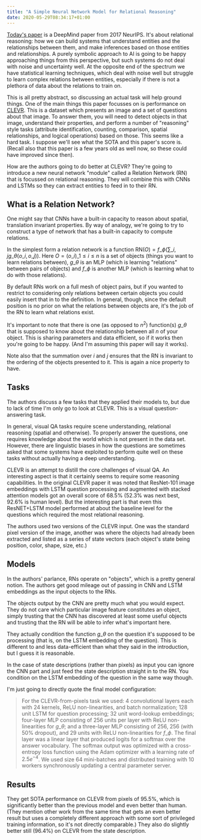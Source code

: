 ```yaml
---
title: "A Simple Neural Network Model for Relational Reasoning"
date: 2020-05-29T08:34:17+01:00
---
```


[Today's paper](https://arxiv.org/pdf/1706.01427.pdf) is a DeepMind paper from 2017 NeurIPS. It's about relational reasoning: how we can build systems that understand entities and the relationships between them, and make inferences based on those entities and relationships. A purely symbolic approach to AI is going to be happy approaching things from this perspective, but such systems do not deal with noise and uncertainty well. At the opposite end of the spectrum we have statistical learning techniques, which deal with noise well but struggle to learn complex relations between entities, especially if there is not a plethora of data about the relations to train on.

This is all pretty abstract, so discussing an actual task will help ground things. One of the main things this paper focusses on is performance on [CLEVR](https://cs.stanford.edu/people/jcjohns/clevr/). This is a dataset which presents an image and a set of questions about that image. To answer them, you will need to detect objects in that image, understand their properties, and perform a number of "reasoning" style tasks (attribute identification, counting, comparison, spatial relationships, and logical operations) based on those. This seems like a hard task. I suppose we'll see what the SOTA and this paper's score is. (Recall also that this paper is a few years old as well now, so these could have improved since then).

How are the authors going to do better at CLEVR? They're going to introduce a new neural network "module" called a Relation Network (RN) that is focussed on relational reasoning. They will combine this with CNNs and LSTMs so they can extract entities to feed in to their RN.

## What is a Relation Network?

One might say that CNNs have a built-in capacity to reason about spatial, translation invariant properties. By way of analogy, we're going to try to construct a type of network that has a built-in capacity to compute relations.

In the simplest form a relation network is a function $\text{RN}(O) = f\_\phi(\sum\_{i,j} g\_\theta(o\_i, o\_j))$. Here $O = (o\_i)\_{1 \leq i \leq n}$ is a set of objects (things you want to learn relations between), $g\_\theta$ is an MLP (which is learning "relations" between pairs of objects) and $f\_\phi$ is another MLP (which is learning what to do with those relations).

By default RNs work on a full mesh of object pairs, but if you wanted to restrict to considering only relations between certain objects you could easily insert that in to the definition. In general, though, since the default position is no prior on what the relations between objects are, it's the job of the RN to learn what relations exist.

It's important to note that there is one (as opposed to $n^2$) function(s) $g\_\theta$ that is supposed to know about the relationship between all $n$ of your object. This is sharing parameters and data efficient, so if it works then you're going to be happy. (And I'm assuming this paper will say it works).

Note also that the summation over $i$ and $j$ ensures that the RN is invariant to the ordering of the objects presented to it. This is again a nice property to have.

## Tasks

The authors discuss a few tasks that they applied their models to, but due to lack of time I'm only go to look at CLEVR. This is a visual question-answering task. 

In general, visual QA tasks require scene understanding, relational reasoning (spatial and otherwise). To properly answer the questions, one requires knowledge about the world which is not present in the data set. However, there are linguistic biases in how the questions are sometimes asked that some systems have exploited to perform quite well on these tasks without actually having a deep understanding.

CLEVR is an attempt to distill the core challenges of visual QA. An interesting aspect is that it certainly seems to require some reasoning capabilities. In the original CLEVR paper it was noted that ResNet-101 image embeddings with LSTM question processing and augmented with stacked attention models got an overall score of 68.5% (52.3% was next best, 92.6% is human level). But the interesting part is that even this ResNET+LSTM model performed at about the baseline level for the questions which required the most relational reasoning.

The authors used two versions of the CLEVR input. One was the standard pixel version of the image, another was where the objects had already been extracted and listed as a series of state vectors (each object's state being position, color, shape, size, etc.)

## Models

In the authors' parlance, RNs operate on "objects", which is a pretty general notion. The authors get good mileage out of passing in CNN and LSTM embeddings as the input objects to the RNs.

The objects output by the CNN are pretty much what you would expect. They do not care which particular image feature constitutes an object, simply trusting that the CNN has discovered at least some useful objects and trusting that the RN will be able to infer what's important here.

They actually condition the function $g\_\theta$ on the question it's supposed to be processing (that is, on the LSTM embedding of the question). This is different to and less data-efficient than what they said in the introduction, but I guess it is reasonable.

In the case of state descriptions (rather than pixels) as input you can ignore the CNN part and just feed the state description straight in to the RN. You condition on the LSTM embedding of the question in the same way though.

I'm just going to directly quote the final model configuration:

> For the CLEVR-from-pixels task we used: 4 convolutional layers each with 24 kernels, ReLU non-linearities, and batch normalization; 128 unit LSTM for question processing; 32 unit word-lookup embeddings; four-layer MLP consisting of 256 units per layer with ReLU non-linearities for $g\_\theta$; and a three-layer MLP consisting of 256, 256 (with 50% dropout), and 29 units with ReLU non-linearities for $f\_\phi$.  The final layer was a linear layer that produced logits for a softmax over the answer vocabulary.  The softmax output was optimized with a cross-entropy loss function using the Adam optimizer with a learning rate of $2.5e^{−4}$.  We used size 64 mini-batches and distributed training with 10 workers synchronously updating a central parameter server.

## Results

They get SOTA performance on CLEVR from pixels of 95.5%, which is significantly better than the previous model and even better than human. (They mention other work from the same time that gets an even better result but uses a completely different approach with some sort of privileged training information, so it's not directly comparable.) They also do slightly better still (96.4%) on CLEVR from the state description.
